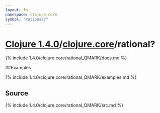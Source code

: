 ```yaml
---
layout: fn
namespace: clojure.core
symbol: "rational?"
---
```


# [Clojure 1.4.0](../../)/[clojure.core](../)/rational?

{% include 1.4.0/clojure.core/rational_QMARK/docs.md %}

##Examples

{% include 1.4.0/clojure.core/rational_QMARK/examples.md %}
## Source
{% include 1.4.0/clojure.core/rational_QMARK/src.md %}

